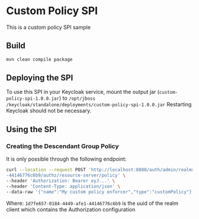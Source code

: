 # Custom Policy SPI

This is a custom policy SPI sample

## Build
```sh
mvn clean compile package
```

## Deploying the SPI
To use this SPI in your Keycloak service, mount the output jar (`custom-policy-spi-1.0.0.jar`) to `/opt/jboss
/keycloak/standalone/deployments/custom-policy-spi-1.0.0.jar` 
Restarting Keycloak should not be necessary.

## Using the SPI
### Creating the Descendant Group Policy
It is only possible through the following endpoint:

```sh
curl --location --request POST 'http://localhost:8080/auth/admin/realms/myrealm/clients/1d7fe657-0184-4449-afe1
-44146776c6b9/authz/resource-server/policy' \
--header 'Authorization: Bearer eyJ...' \
--header 'Content-Type: application/json' \
--data-raw '{"name":"My custom policy enforcer","type":"customPolicy"}'
```
Where: `1d7fe657-0184-4449-afe1-44146776c6b9` is the uuid of the realm client which contains the Authorization
 configuration